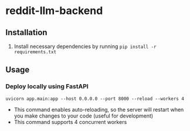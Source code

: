 # reddit-llm-backend

## Installation
1. Install necessary dependencies by running `pip install -r requirements.txt`

## Usage

### Deploy locally using FastAPI
```shell
uvicorn app.main:app --host 0.0.0.0 --port 8000 --reload --workers 4
```
- This command enables auto-reloading, so the server will restart when you make changes to your code (useful for development)
- This command supports 4 concurrent workers

